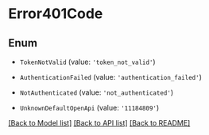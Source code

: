 # Error401Code


## Enum

* `TokenNotValid` (value: `'token_not_valid'`)

* `AuthenticationFailed` (value: `'authentication_failed'`)

* `NotAuthenticated` (value: `'not_authenticated'`)

* `UnknownDefaultOpenApi` (value: `'11184809'`)

[[Back to Model list]](../README.md#documentation-for-models) [[Back to API list]](../README.md#documentation-for-api-endpoints) [[Back to README]](../README.md)
